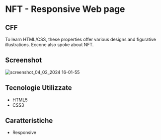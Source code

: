 # NFT - Responsive Web page 
## CFF

To learn HTML/CSS, these properties offer various designs and figurative illustrations. Eccone also spoke about NFT.

## Screenshot


![screenshot_04_02_2024 16-01-55](https://github.com/dimainc26/finance_site/assets/125144533/b8558747-3e0c-4683-9a5e-7535c6722733)


## Tecnologie Utilizzate

- HTML5
- CSS3

## Caratteristiche

- Responsive
